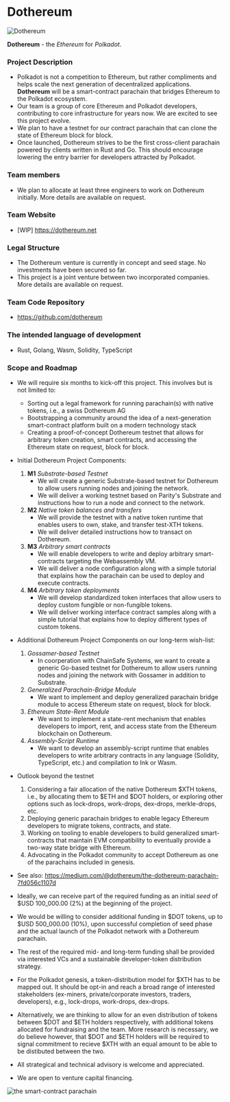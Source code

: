 # Dothereum

![Dothereum](https://i.imgur.com/H2LTIW4.png)

**Dothereum** - the _Ethereum_ for _Polkadot_.

### Project Description
* Polkadot is not a competition to Ethereum, but rather compliments and helps scale the next generation of decentralized applications. **Dothereum** will be a smart-contract parachain that bridges Ethereum to the Polkadot ecosystem. 
* Our team is a group of core Ethereum and Polkadot developers, contributing to core infrastructure for years now. We are excited to see this project evolve.
* We plan to have a testnet for our contract parachain that can clone the state of Ethereum block for block.
* Once launched, Dothereum strives to be the first cross-client parachain powered by clients written in Rust and Go. This should encourage lowering the entry barrier for developers attracted by Polkadot.

### Team members
* We plan to allocate at least three engineers to work on Dothereum initially. More details are available on request.

### Team Website
* [WIP] https://dothereum.net

### Legal Structure
* The Dothereum venture is currently in concept and seed stage. No investments have been secured so far. 
* This project is a joint venture between two incorporated companies. More details are available on request.

### Team Code Repository
* https://github.com/dothereum

### The intended language of development
* Rust, Golang, Wasm, Solidity, TypeScript

### Scope and Roadmap
* We will require six months to kick-off this project. This involves but is not limited to:
    * Sorting out a legal framework for running parachain(s) with native tokens, i.e., a swiss Dothereum AG
    * Bootstrapping a community around the idea of a next-generation smart-contract platform built on a modern technology stack 
    * Creating a proof-of-concept Dothereum testnet that allows for arbitrary token creation, smart contracts, and accessing the Ethereum state on request, block for block.
* Initial Dothereum Project Components:
    1. **M1** _Substrate-based Testnet_
        * We will create a generic Substrate-based testnet for Dothereum to allow users running nodes and joining the network.
        * We will deliver a working testnet based on Parity's Substrate and instructions how to run a node and connect to the network.
    2. **M2** _Native token balances and transfers_
        * We will provide the testnet with a native token runtime that enables users to own, stake, and transfer test-XTH tokens.
        * We will deliver detailed instructions how to transact on Dothereum.
    3. **M3** _Arbitrary smart contracts_
        * We will enable developers to write and deploy arbitrary smart-contracts targeting the Webassembly VM.
        * We will deliver a node configuration along with a simple tutorial that explains how the parachain can be used to deploy and execute contracts.
    4. **M4** _Arbitrary token deployments_
        * We will develop standardized token interfaces that allow users to deploy custom fungible or non-fungible tokens.
        * We will deliver working interface contract samples along with a simple tutorial that explains how to deploy different types of custom tokens.
* Additional Dothereum Project Components on our long-term wish-list:
    1. _Gossamer-based Testnet_
        * In coorperation with ChainSafe Systems, we want to create a generic Go-based testnet for Dothereum to allow users running nodes and joining the network with Gossamer in addition to Substrate.
    2. _Generalized Parachain-Bridge Module_
        * We want to implement and deploy generalized parachain bridge module to access Ethereum state on request, block for block.
    3. _Ethereum State-Rent Module_
        * We want to implement a state-rent mechanism that enables developers to import, rent, and access state from the Ethereum blockchain on Dothereum.
    4. _Assembly-Script Runtime_
        * We want to develop an assembly-script runtime that enables developers to write arbitrary contracts in any language (Solidity, TypeScript, etc.) and compilation to Ink or Wasm.

* Outlook beyond the testnet
    1. Considering a fair allocation of the native Dothereum $XTH tokens, i.e., by allocating them to $ETH and $DOT holders, or exploring other options such as lock-drops, work-drops, dex-drops, merkle-drops, etc. 
    2. Deploying generic parachain bridges to enable legacy Ethereum developers to migrate tokens, contracts, and state.
    3. Working on tooling to enable developers to build generalized smart-contracts that maintain EVM compatibility to eventually provide a two-way state bridge with Ethereum.
    3. Advocating in the Polkadot community to accept Dothereum as one of the parachains included in genesis.
* See also: https://medium.com/@dothereum/the-dothereum-parachain-7fd056c1107d
* Ideally, we can receive part of the required funding as an initial _seed_ of $USD 100_000.00 (2%) at the beginning of the project.
* We would be willing to consider additional funding in $DOT tokens, up to $USD 500_000.00 (10%), upon successful completion of seed phase and the actual launch of the Polkadot network with a Dothereum parachain. 
* The rest of the required mid- and long-term funding shall be provided via interested VCs and a sustainable developer-token distribution strategy.
* For the Polkadot genesis, a token-distribution model for $XTH has to be mapped out. It should be opt-in and reach a broad range of interested stakeholders (ex-miners, private/corporate investors, traders, developers), e.g., lock-drops, work-drops, dex-drops.
* Alternatively, we are thinking to allow for an even distribution of tokens between $DOT and $ETH holders respectively, with additional tokens allocated for fundraising and the team. More research is necessary, we do believe however, that $DOT and $ETH holders will be required to signal commitment to recieve $XTH with an equal amount to be able to be distibuted between the two.
* All strategical and technical advisory is welcome and appreciated.
* We are open to venture capital financing.

![the smart-contract parachain](https://i.imgur.com/SCOHRkD.jpg)

